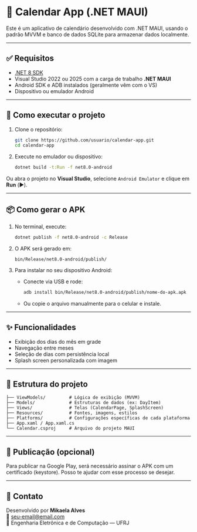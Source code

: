 
# 📅 Calendar App (.NET MAUI)

Este é um aplicativo de calendário desenvolvido com .NET MAUI, usando o padrão MVVM e banco de dados SQLite para armazenar dados localmente.

---

## ✅ Requisitos

- [.NET 8 SDK](https://dotnet.microsoft.com/en-us/download)
- Visual Studio 2022 ou 2025 com a carga de trabalho **.NET MAUI**
- Android SDK e ADB instalados (geralmente vêm com o VS)
- Dispositivo ou emulador Android

---

## 🚀 Como executar o projeto

1. Clone o repositório:
   ```bash
   git clone https://github.com/usuario/calendar-app.git
   cd calendar-app
   ```

2. Execute no emulador ou dispositivo:
   ```bash
   dotnet build -t:Run -f net8.0-android
   ```

Ou abra o projeto no **Visual Studio**, selecione `Android Emulator` e clique em **Run** (▶️).

---

## 📦 Como gerar o APK

1. No terminal, execute:
   ```bash
   dotnet publish -f net8.0-android -c Release
   ```

2. O APK será gerado em:
   ```
   bin/Release/net8.0-android/publish/
   ```

3. Para instalar no seu dispositivo Android:
   - Conecte via USB e rode:
     ```bash
     adb install bin/Release/net8.0-android/publish/nome-do-apk.apk
     ```
   - Ou copie o arquivo manualmente para o celular e instale.

---

## ✨ Funcionalidades

- Exibição dos dias do mês em grade
- Navegação entre meses
- Seleção de dias com persistência local
- Splash screen personalizada com imagem

---

## 📁 Estrutura do projeto

```
├── ViewModels/         # Lógica de exibição (MVVM)
├── Models/             # Estruturas de dados (ex: DayItem)
├── Views/              # Telas (CalendarPage, SplashScreen)
├── Resources/          # Fontes, imagens, estilos
├── Platforms/          # Configurações específicas de cada plataforma
├── App.xaml / App.xaml.cs
└── Calendar.csproj     # Arquivo do projeto MAUI
```

---

## 🔐 Publicação (opcional)

Para publicar na Google Play, será necessário assinar o APK com um certificado (keystore). Posso te ajudar com esse processo se desejar.

---

## 🧵 Contato

Desenvolvido por **Mikaela Alves**  
📧 seu-email@email.com  
📍 Engenharia Eletrônica e de Computação — UFRJ
